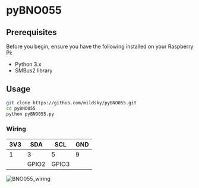# pyBNO055

## Prerequisites

Before you begin, ensure you have the following installed on your Raspberry Pi:
- Python 3.x
- SMBus2 library

## Usage

```sh
git clone https://github.com/mildsky/pyBNO055.git
cd pyBNO055
python pyBNO055.py
```

### Wiring

| 3V3  | SDA   | SCL   | GND  |
| ---- | ----- | ----- | ---- |
| 1    | 3     | 5     | 9    |
|      | GPIO2 | GPIO3 |      |

![BNO055_wiring](./README.assets/BNO055_wiring.jpeg)
